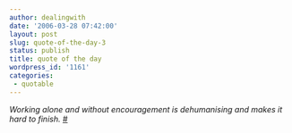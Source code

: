 ```yaml
---
author: dealingwith
date: '2006-03-28 07:42:00'
layout: post
slug: quote-of-the-day-3
status: publish
title: quote of the day
wordpress_id: '1161'
categories:
 - quotable
---
```


_Working alone and without encouragement is dehumanising and makes it hard to
finish._ [#][1]

   [1]: http://www.purselipsquarejaw.org/2006/03/few-observations-and-unsolicited.php

